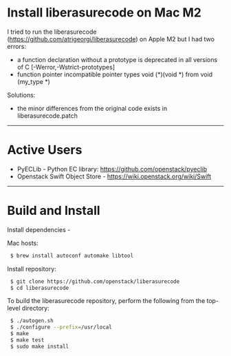 Install liberasurecode on Mac M2
==============

I tried to run the liberasurecode (https://github.com/atrigeorgi/liberasurecode) on Apple M2 but I had two errors:
* a function declaration without a prototype is deprecated in all versions of C [-Werror,-Wstrict-prototypes]
* function pointer incompatible pointer types void (*)(void *) from void (my_type *)

Solutions:
* the minor differences from the original code exists in liberasurecode.patch
----


Active Users
====================

 * PyECLib - Python EC library: https://github.com/openstack/pyeclib
 * Openstack Swift Object Store - https://wiki.openstack.org/wiki/Swift


----

Build and Install
=================

Install dependencies -

 Mac hosts:
```sh
 $ brew install autoconf automake libtool
```

Install repository:
```sh
 $ git clone https://github.com/openstack/liberasurecode
 $ cd liberasurecode
```

To build the liberasurecode repository, perform the following from the 
top-level directory:

``` sh
 $ ./autogen.sh
 $ ./configure --prefix=/usr/local
 $ make
 $ make test
 $ sudo make install
```
